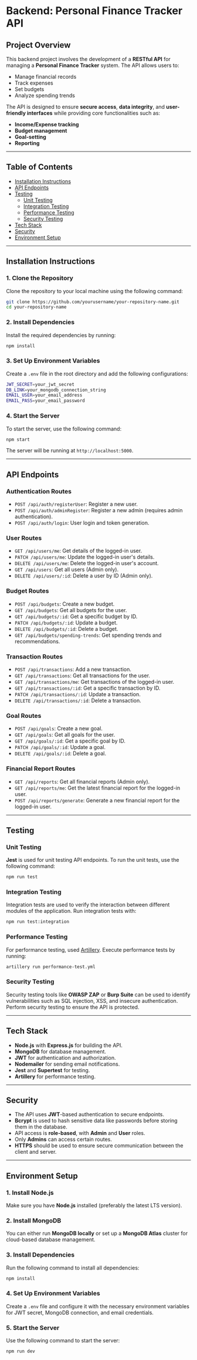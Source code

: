 # Backend: Personal Finance Tracker API

## Project Overview

This backend project involves the development of a **RESTful API** for managing a **Personal Finance Tracker** system. The API allows users to:

- Manage financial records
- Track expenses
- Set budgets
- Analyze spending trends

The API is designed to ensure **secure access**, **data integrity**, and **user-friendly interfaces** while providing core functionalities such as:

- **Income/Expense tracking**
- **Budget management**
- **Goal-setting**
- **Reporting**

---

## Table of Contents

- [Installation Instructions](#installation-instructions)
- [API Endpoints](#api-endpoints)
- [Testing](#testing)
  - [Unit Testing](#unit-testing)
  - [Integration Testing](#integration-testing)
  - [Performance Testing](#performance-testing)
  - [Security Testing](#security-testing)
- [Tech Stack](#tech-stack)
- [Security](#security)
- [Environment Setup](#environment-setup)

---

## Installation Instructions

### 1. Clone the Repository

Clone the repository to your local machine using the following command:

```bash
git clone https://github.com/yourusername/your-repository-name.git
cd your-repository-name
```

### 2. Install Dependencies

Install the required dependencies by running:

```bash
npm install
```

### 3. Set Up Environment Variables

Create a `.env` file in the root directory and add the following configurations:

```bash
JWT_SECRET=your_jwt_secret
DB_LINK=your_mongodb_connection_string
EMAIL_USER=your_email_address
EMAIL_PASS=your_email_password
```

### 4. Start the Server

To start the server, use the following command:

```bash
npm start
```

The server will be running at `http://localhost:5000`.

---

## API Endpoints

### **Authentication Routes**

- `POST /api/auth/registerUser`: Register a new user.
- `POST /api/auth/adminRegister`: Register a new admin (requires admin authentication).
- `POST /api/auth/login`: User login and token generation.

### **User Routes**

- `GET /api/users/me`: Get details of the logged-in user.
- `PATCH /api/users/me`: Update the logged-in user's details.
- `DELETE /api/users/me`: Delete the logged-in user's account.
- `GET /api/users`: Get all users (Admin only).
- `DELETE /api/users/:id`: Delete a user by ID (Admin only).

### **Budget Routes**

- `POST /api/budgets`: Create a new budget.
- `GET /api/budgets`: Get all budgets for the user.
- `GET /api/budgets/:id`: Get a specific budget by ID.
- `PATCH /api/budgets/:id`: Update a budget.
- `DELETE /api/budgets/:id`: Delete a budget.
- `GET /api/budgets/spending-trends`: Get spending trends and recommendations.

### **Transaction Routes**

- `POST /api/transactions`: Add a new transaction.
- `GET /api/transactions`: Get all transactions for the user.
- `GET /api/transactions/me`: Get transactions of the logged-in user.
- `GET /api/transactions/:id`: Get a specific transaction by ID.
- `PATCH /api/transactions/:id`: Update a transaction.
- `DELETE /api/transactions/:id`: Delete a transaction.

### **Goal Routes**

- `POST /api/goals`: Create a new goal.
- `GET /api/goals`: Get all goals for the user.
- `GET /api/goals/:id`: Get a specific goal by ID.
- `PATCH /api/goals/:id`: Update a goal.
- `DELETE /api/goals/:id`: Delete a goal.

### **Financial Report Routes**

- `GET /api/reports`: Get all financial reports (Admin only).
- `GET /api/reports/me`: Get the latest financial report for the logged-in user.
- `POST /api/reports/generate`: Generate a new financial report for the logged-in user.

---

## Testing

### **Unit Testing**

 **Jest** is used for unit testing API endpoints. To run the unit tests, use the following command:

```bash
npm run test
```

### **Integration Testing**

Integration tests are used to verify the interaction between different modules of the application. Run integration tests with:

```bash
npm run test:integration
```

### **Performance Testing**

For performance testing,  used [Artillery](https://artillery.io/). Execute performance tests by running:

```bash
artillery run performance-test.yml
```

### **Security Testing**

Security testing tools like **OWASP ZAP** or **Burp Suite** can be used to identify vulnerabilities such as SQL injection, XSS, and insecure authentication. Perform security testing to ensure the API is protected.

---

## Tech Stack

- **Node.js** with **Express.js** for building the API.
- **MongoDB** for database management.
- **JWT** for authentication and authorization.
- **Nodemailer** for sending email notifications.
- **Jest** and **Supertest** for testing.
- **Artillery** for performance testing.

---

## Security

- The API uses **JWT**-based authentication to secure endpoints.
- **Bcrypt** is used to hash sensitive data like passwords before storing them in the database.
- API access is **role-based**, with **Admin** and **User** roles.
- Only **Admins** can access certain routes.
- **HTTPS** should be used to ensure secure communication between the client and server.

---

## Environment Setup

### 1. Install Node.js

Make sure you have **Node.js** installed (preferably the latest LTS version).

### 2. Install MongoDB

You can either run **MongoDB locally** or set up a **MongoDB Atlas** cluster for cloud-based database management.

### 3. Install Dependencies

Run the following command to install all dependencies:

```bash
npm install
```

### 4. Set Up Environment Variables

Create a `.env` file and configure it with the necessary environment variables for JWT secret, MongoDB connection, and email credentials.

### 5. Start the Server

Use the following command to start the server:

```bash
npm run dev
```

